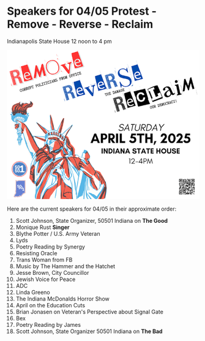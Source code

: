 # Speakers for 04/05 Protest - Remove - Reverse - Reclaim

Indianapolis State House 12 noon to 4 pm 

![image](/images/4_5_rrr_postcard_small.png)

Here are the current speakers for 04/05 in their approximate order:

1. Scott Johnson, State Organizer, 50501 Indiana on **The Good**
2. Monique Rust **Singer**
3. Blythe Potter / U.S. Army Veteran
4. Lyds
5. Poetry Reading by Synergy
6. Resisting Oracle
7. Trans Woman from FB
8. Music by The Hammer and the Hatchet
9.  Jesse Brown, City Councillor
10. Jewish Voice for Peace
11. ADC
12. Linda Greeno
13. The Indiana McDonalds Horror Show
14. April on the Education Cuts
15. Brian Jonasen on Veteran's Perspective about Signal Gate
16. Bex
17. Poetry Reading by James
18. Scott Johnson, State Organizer 50501 Indiana on **The Bad**